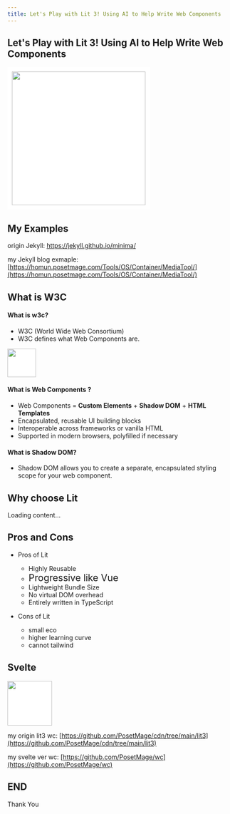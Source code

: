 ```yaml
---
title: Let's Play with Lit 3! Using AI to Help Write Web Components
---
```



<div class="slide">

## Let's Play with Lit 3! Using AI to Help Write Web Components

<img src="https://lit.dev/images/logo.svg" style="background-color: white; height: 300px; border: 10px solid white;">


</div>

<div class="slide">

## My Examples


origin Jekyll: [ https://jekyll.github.io/minima/ ](https://jekyll.github.io/minima/)

my Jekyll blog exmaple: [https://homun.posetmage.com/Tools/OS/Container/MediaTool/](https://homun.posetmage.com/Tools/OS/Container/MediaTool/)



</div>



<div class="slide">

## What is W3C

#### What is w3c? 
  * W3C (World Wide Web Consortium)
  * W3C defines what Web Components are.

<img src="https://avatars.githubusercontent.com/u/1905708" style="background-color: white; height: 64px;">

#### What is Web Components ? 
  * Web Components = **Custom Elements** + **Shadow DOM** + **HTML Templates**
  * Encapsulated, reusable UI building blocks
  * Interoperable across frameworks or vanilla HTML
  * Supported in modern browsers, polyfilled if necessary

#### What is Shadow DOM?
  * Shadow DOM allows you to create a separate, encapsulated styling scope for your web component.


</div>

<div class="slide">

## Why choose Lit

  <div class="embed_youtube" yt-title="在你不知道的角落，前端的未来正在回归本源" yt-url="J_xIxliB0Jo" yt-width="700">Loading content...
  </div>

</div>

<div class="slide">

## Pros and Cons
* Pros of Lit
  * Highly Reusable
  * <span style="font-size: 1.5em;">Progressive like Vue</span>
  * Lightweight Bundle Size
  * No virtual DOM overhead
  * Entirely written in TypeScript

* Cons of Lit
  * small eco
  * higher learning curve
  * cannot tailwind

</div>

<div class="slide">

## Svelte
<img src="https://upload.wikimedia.org/wikipedia/commons/1/1b/Svelte_Logo.svg
" style="background-color: white; height: 100px;">

my origin lit3 wc: [https://github.com/PosetMage/cdn/tree/main/lit3](https://github.com/PosetMage/cdn/tree/main/lit3)

my svelte ver wc: [https://github.com/PosetMage/wc](https://github.com/PosetMage/wc)


</div>




<div class="slide">

## END

Thank You

</div>




<script src="https://posetmage.com/cdn/js/EmbedYoutubeVideo.js">
